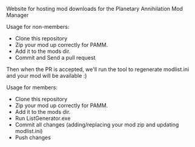Website for hosting mod downloads for the Planetary Annihilation Mod Manager

Usage for non-members:

- Clone this repository
- Zip your mod up correctly for PAMM.
- Add it to the mods dir.
- Commit and Send a pull request

Then when the PR is accepted, we'll run the tool to regenerate modlist.ini and your mod will be available :)


Usage for members:

- Clone this repository
- Zip your mod up correctly for PAMM.
- Add it to the mods dir.
- Run ListGenerator.exe
- Commit all changes (adding/replacing your mod zip and updating modlist.ini)
- Push changes
